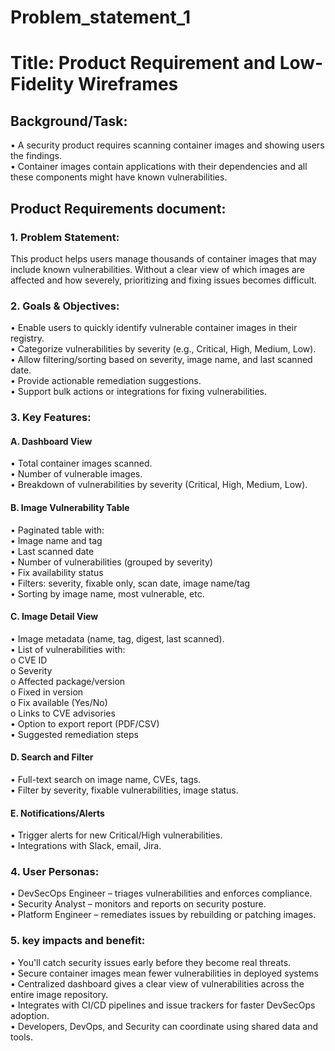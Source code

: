 # Problem_statement_1

# Title: Product Requirement and Low-Fidelity Wireframes

## Background/Task:
•	A security product requires scanning container images and showing users the findings.  
•	Container images contain applications with their dependencies and all these components might have known vulnerabilities.

## Product Requirements document:

### 1. Problem Statement:
This product helps users manage thousands of container images that may include known vulnerabilities. Without a clear view of which images are affected and how severely, prioritizing and fixing issues becomes difficult.

### 2. Goals & Objectives:
•	Enable users to quickly identify vulnerable container images in their registry.  
•	Categorize vulnerabilities by severity (e.g., Critical, High, Medium, Low).  
•	Allow filtering/sorting based on severity, image name, and last scanned date.  
•	Provide actionable remediation suggestions.  
•	Support bulk actions or integrations for fixing vulnerabilities.

### 3. Key Features:

#### A. Dashboard View
•	Total container images scanned.  
•	Number of vulnerable images.  
•	Breakdown of vulnerabilities by severity (Critical, High, Medium, Low).

#### B. Image Vulnerability Table
•	Paginated table with:  
•	Image name and tag  
•	Last scanned date  
•	Number of vulnerabilities (grouped by severity)  
•	Fix availability status  
•	Filters: severity, fixable only, scan date, image name/tag  
•	Sorting by image name, most vulnerable, etc.

#### C. Image Detail View
•	Image metadata (name, tag, digest, last scanned).  
•	List of vulnerabilities with:  
	o	CVE ID  
	o	Severity  
	o	Affected package/version  
	o	Fixed in version  
	o	Fix available (Yes/No)  
	o	Links to CVE advisories  
•	Option to export report (PDF/CSV)  
•	Suggested remediation steps

#### D. Search and Filter
•	Full-text search on image name, CVEs, tags.  
•	Filter by severity, fixable vulnerabilities, image status.

#### E. Notifications/Alerts 
•	Trigger alerts for new Critical/High vulnerabilities.  
•	Integrations with Slack, email, Jira.

### 4. User Personas:
•	DevSecOps Engineer – triages vulnerabilities and enforces compliance.  
•	Security Analyst – monitors and reports on security posture.  
•	Platform Engineer – remediates issues by rebuilding or patching images.

### 5. key impacts and benefit:
•	You'll catch security issues early before they become real threats.  
•	Secure container images mean fewer vulnerabilities in deployed systems  
•	Centralized dashboard gives a clear view of vulnerabilities across the entire image repository.  
•	Integrates with CI/CD pipelines and issue trackers for faster DevSecOps adoption.  
•	Developers, DevOps, and Security can coordinate using shared data and tools.


